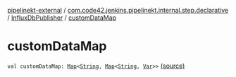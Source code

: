[pipelinekt-external](../../index.md) / [com.code42.jenkins.pipelinekt.internal.step.declarative](../index.md) / [InfluxDbPublisher](index.md) / [customDataMap](./custom-data-map.md)

# customDataMap

`val customDataMap: `[`Map`](https://kotlinlang.org/api/latest/jvm/stdlib/kotlin.collections/-map/index.html)`<`[`String`](https://kotlinlang.org/api/latest/jvm/stdlib/kotlin/-string/index.html)`, `[`Map`](https://kotlinlang.org/api/latest/jvm/stdlib/kotlin.collections/-map/index.html)`<`[`String`](https://kotlinlang.org/api/latest/jvm/stdlib/kotlin/-string/index.html)`, `[`Var`](../../com.code42.jenkins.pipelinekt.core.vars/-var/index.md)`>>` [(source)](https://github.com/code42/pipelinekt/tree/master/internal/src/main/kotlin/com/code42/jenkins/pipelinekt/internal/step/declarative/InfluxDbPublisher.kt#L12)